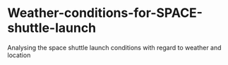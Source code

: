 # Weather-conditions-for-SPACE-shuttle-launch
Analysing the space shuttle launch conditions with regard to weather and location
